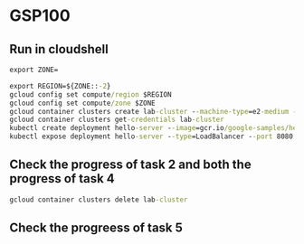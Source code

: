 # GSP100

## Run in cloudshell

```cmd
export ZONE=
```

```cmd
export REGION=${ZONE::-2}
gcloud config set compute/region $REGION
gcloud config set compute/zone $ZONE
gcloud container clusters create lab-cluster --machine-type=e2-medium --zone=$ZONE
gcloud container clusters get-credentials lab-cluster
kubectl create deployment hello-server --image=gcr.io/google-samples/hello-app:1.0
kubectl expose deployment hello-server --type=LoadBalancer --port 8080
```

## Check the progress of task 2 and both the progress of task 4

```cmd
gcloud container clusters delete lab-cluster
```

## Check the progreess of task 5
